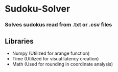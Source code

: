 # Sudoku-Solver
### Solves sudokus read from .txt or .csv files

## Libraries
- Numpy (Utilized for arange function)
- Time (Utilized for visual latency creation)
- Math (Used for rounding in coordinate analysis)
